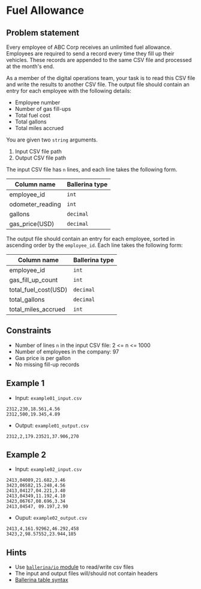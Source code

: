 # Fuel Allowance

## Problem statement

Every employee of ABC Corp receives an unlimited fuel allowance. Employees are required to send a record every time they fill up their vehicles. These records are appended to the same CSV file and processed at the month's end.

As a member of the digital operations team, your task is to read this CSV file and write the results to another CSV file. The output file should contain an entry for each employee with the following details:

- Employee number
- Number of gas fill-ups
- Total fuel cost
- Total gallons
- Total miles accrued

You are given two `string` arguments.

1. Input CSV file path
1. Output CSV file path

The input CSV file has `n` lines, and each line takes the following form.

| Column name      | Ballerina type |
| ----------- | ----------- |
| employee_id      | `int`       |
| odometer_reading   | `int`       |
| gallons   | `decimal` |
| gas_price(USD)  |`decimal`|

The output file should contain an entry for each employee, sorted in ascending order by the `employee_id`. Each line takes the following form:

| Column name      | Ballerina type |
| ----------- | ----------- |
| employee_id      | `int`       |
| gas_fill_up_count   | `int`        |
| total_fuel_cost(USD)   | `decimal` |
| total_gallons  |`decimal`|
| total_miles_accrued  |`int`|

## Constraints

- Number of lines `n` in the input CSV file:  2 <= n <= 1000
- Number of employees in the company: 97
- Gas price is per gallon
- No missing fill-up records

## Example 1

- Input: `example01_input.csv`

```csv
2312,230,18.561,4.56
2312,500,19.345,4.89
```

- Output: `example01_output.csv`

```csv
2312,2,179.23521,37.906,270
```

## Example 2

- Input: `example02_input.csv`

```csv
2413,04089,21.682,3.46
3423,06582,15.248,4.56
2413,04127,04.221,3.40
2413,04349,11.192,4.10
3423,06767,08.696,3.34
2413,04547, 09.197,2.90
```

- Ouput: `example02_output.csv`

```csv
2413,4,161.92962,46.292,458
3423,2,98.57552,23.944,185
```

## Hints

- Use [`ballerina/io` module](https://lib.ballerina.io/ballerina/io/latest) to read/write csv files
- The input and output files will/should not contain headers
- [Ballerina table syntax](https://ballerina.io/learn/by-example/table-syntax)
